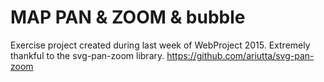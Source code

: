 MAP PAN & ZOOM & bubble
=====

Exercise project created during last week of WebProject 2015. Extremely thankful to the svg-pan-zoom library. https://github.com/ariutta/svg-pan-zoom
